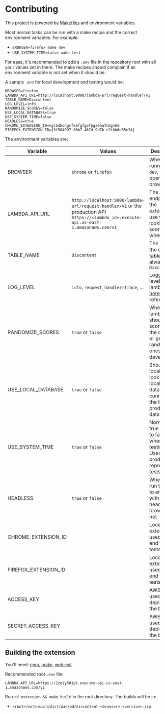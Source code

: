 # Contributing

This project is powered by [Makefiles](https://www.gnu.org/software/make/) and environment variables.

Most normal tasks can be run with a make recipe and the correct environment variables. For example:

- `BROWSER=firefox make dev`
- `USE_SYSTEM_TIME=false make test`

For ease, it's recommended to add a `.env` file in the repository root with all your values set in there. The make recipes should complain if an environment variable is not set when it should be.

A sample `.env` for local development and testing would be:

```
BROWSER=firefox
LAMBDA_API_URL=http://localhost:9000/lambda-url/request-handler/v1
TABLE_NAME=Discontent
LOG_LEVEL=info
RANDOMIZE_SCORES=false
USE_LOCAL_DATABASE=true
USE_SYSTEM_TIME=false
HEADLESS=true
CHROME_EXTENSION_ID=kglbdhongcfkafgfgofpgaehafnbgnhd
FIREFOX_EXTENSION_ID={3f504997-80b7-467d-9d7b-e2fbb6d55e34}
```

The environment variables are:

| Variable             | Values                                                                                                                                   | Description                                                                                                             |
| -------------------- | ---------------------------------------------------------------------------------------------------------------------------------------- | ----------------------------------------------------------------------------------------------------------------------- |
| BROWSER              | `chrome` or `firefox`                                                                                                                    | When running `make dev`, it will open this browser                                                                      |
| LAMBDA_API_URL       | `http://localhost:9000/lambda-url/request-handler/v1` or the production API `https://<lambda_id>.execute-api.us-east-1.amazonaws.com/v1` | The endpoint for the extension to use when looking for scores or when voting                                            |
| TABLE_NAME           | `Discontent`                                                                                                                             | The name of the database table, should always be `Discontent`                                                           |
| LOG_LEVEL            | `info`, `request_handler=trace`, ...                                                                                                     | Logging levels for the lambda. See [here](https://docs.rs/env_logger/0.10.0/env_logger/#enabling-logging) for reference |
| RANDOMIZE_SCORES     | `true` or `false`                                                                                                                        | Whether the lambda should get scores from the database or generate random ones for development                          |
| USE_LOCAL_DATABASE   | `true` or `false`                                                                                                                        | Should the local lambda look at a local database or connect to the live production database                             |
| USE_SYSTEM_TIME      | `true` or `false`                                                                                                                        | Normally true but set to false when testing. Used to produce reproducible tests                                         |
| HEADLESS             | `true` or `false`                                                                                                                        | Whether to run the end to end tests with headless browsers or not                                                       |
| CHROME_EXTENSION_ID  |                                                                                                                                          | Local extension ID, used during end to end tests                                                                        |
| FIREFOX_EXTENSION_ID |                                                                                                                                          | Local extension ID, used during end to end tests                                                                        |
| ACCESS_KEY           |                                                                                                                                          | AWS key used for deploying the backend                                                                                  |
| SECRET_ACCESS_KEY    |                                                                                                                                          | AWS key used for deploying the backend                                                                                  |

## Building the extension

You'll need: [npm](https://docs.npmjs.com/), [make](https://www.gnu.org/software/make/), [web-ext](https://github.com/mozilla/web-ext)

Recommended root `.env` file:

```
LAMBDA_API_URL=https://2zeiy58jgk.execute-api.us-east-1.amazonaws.com/v1
```

Run `cd extension && make build` in the root directory. The builds will be in:

- `<root>/extension/dist/packed/discontent-<browser>-<version>.zip`
